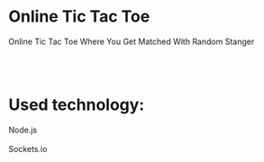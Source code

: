 # Online Tic Tac Toe
Online Tic Tac Toe Where You Get Matched With Random Stanger

<br>
<br>

# Used technology:
Node.js 
<br>
<br>
Sockets.io
